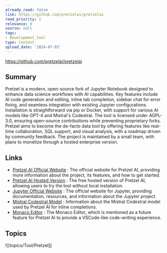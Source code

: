 ```yaml
---
already_read: false
link: https://github.com/pretzelai/pretzelai
read_priority: 1
relevance: 0
source: null
tags:
- Development_tool
type: Content
upload_date: '2024-07-03'
---
```


https://github.com/pretzelai/pretzelai
## Summary

Pretzel is a modern, open-source fork of Jupyter Notebook designed to enhance data science workflows with AI capabilities. Key features include AI code generation and editing, inline tab completion, sidebar chat for error fixing, and seamless integration with existing Jupyter configurations. Installation is straightforward via pip or Docker, with support for various AI models like GPT-4 and Mistral's Codestral. The tool is licensed under AGPL-3.0, ensuring open-source contributions while preventing proprietary forks. Pretzel aims to become the de-facto data tool by offering features like real-time collaboration, SQL support, and visual analysis, with a roadmap driven by community feedback. The project is maintained by a small team, with plans to monetize through a hosted enterprise version.
## Links

- [Pretzel AI Official Website](https://withpretzel.com) : The official website for Pretzel AI, providing more information about the project, its features, and how to get started.
- [Pretzel AI Hosted Version](https://pretzelai.app) : The free hosted version of Pretzel AI, allowing users to try the tool without local installation.
- [Jupyter Official Website](https://jupyter.org/) : The official website for Jupyter, providing documentation, resources, and information about the Jupyter project.
- [Mistral Codestral Model](https://mistral.ai/news/codestral/) : Information about the Mistral Codestral model used by Pretzel AI for inline completions.
- [Monaco Editor](https://github.com/microsoft/monaco-editor) : The Monaco Editor, which is mentioned as a future feature for Pretzel AI to provide a VSCode-like code-writing experience.

## Topics

![[topics/Tool/Pretzel]]